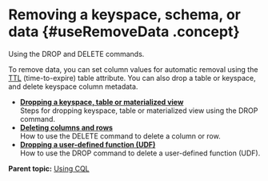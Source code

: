 # Removing a keyspace, schema, or data {#useRemoveData .concept}

Using the DROP and DELETE commands.

To remove data, you can set column values for automatic removal using the [TTL](useExpire.md) \(time-to-expire\) table attribute. You can also drop a table or keyspace, and delete keyspace column metadata.

-   **[Dropping a keyspace, table or materialized view](../../cql/cql_using/useDropKSTableMV.md)**  
Steps for dropping keyspace, table or materialized view using the DROP command.
-   **[Deleting columns and rows](../../cql/cql_using/useDropColumn.md)**  
How to use the DELETE command to delete a column or row.
-   **[Dropping a user-defined function \(UDF\)](../../cql/cql_using/useDropUDF.md)**  
How to use the DROP command to delete a user-defined function \(UDF\).

**Parent topic:** [Using CQL](../../cql/cql_using/useAboutCQL.md)

